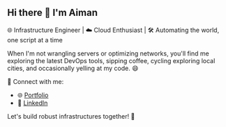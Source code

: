 <!-- markdownlint-disable MD041 -->
<!-- ### Hi there 👋 -->

<!--
**eymankun/eymankun** is a ✨ _special_ ✨ repository because its `README.md` (this file) appears on your GitHub profile.

Here are some ideas to get you started:

- 🔭 I’m currently working on ...
- 🌱 I’m currently learning ...
- 👯 I’m looking to collaborate on ...
- 🤔 I’m looking for help with ...
- 💬 Ask me about ...
- 📫 How to reach me: ...
- 😄 Pronouns: ...
- ⚡ Fun fact: ...
-->

## Hi there 👋 I'm Aiman

🌐 Infrastructure Engineer | ☁️ Cloud Enthusiast | 🛠️ Automating the world, one script at a time

When I'm not wrangling servers or optimizing networks, you'll find me exploring the latest DevOps tools, sipping coffee, cycling exploring local cities, and occasionally yelling at my code. 😄

🔗 Connect with me:

- 🌐 [Portfolio](https://eymankun.gitlab.io/bio-page/)
- 📱 [LinkedIn](https://www.linkedin.com/in/muhammad-aiman/)
<!-- - 🐦 Twitter: @yourhandle -->

Let's build robust infrastructures together! 🚀

